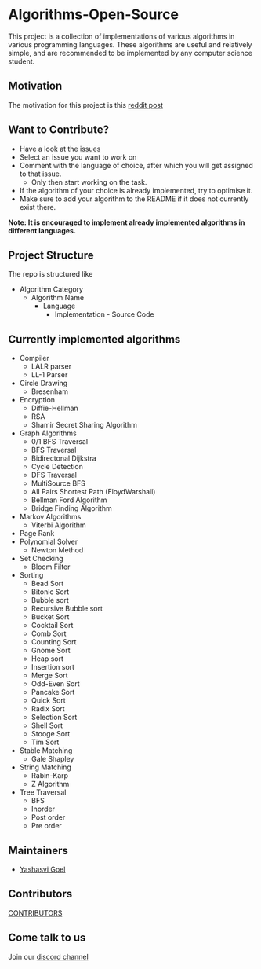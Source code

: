 # Algorithms-Open-Source

This project is a collection of implementations of various algorithms in various programming languages. These algorithms are useful and relatively simple, and are recommended to be implemented by any computer science student.  

## Motivation
The motivation for this project is this [reddit post]( https://www.reddit.com/r/compsci/comments/fuaudc/10_algorithms_every_computer_science_student_must/)  

## Want to Contribute?

- Have a look at the [issues](https://github.com/yashasvi-goel/Algorithms-Open-Source/issues)
- Select an issue you want to work on
- Comment with the language of choice, after which you will get assigned to that issue.
    + Only then start working on the task.
- If the algorithm of your choice is already implemented, try to optimise it.
- Make sure to add your algorithm to the README if it does not currently exist there.

**Note: It is encouraged to implement already implemented algorithms in different languages.**  

## Project Structure

The repo is structured like

- Algorithm Category
    + Algorithm Name
        - Language
            - Implementation - Source Code

## Currently implemented algorithms
- Compiler
    + LALR parser
    + LL-1 Parser
- Circle Drawing
    + Bresenham
- Encryption
    + Diffie-Hellman
    + RSA
    + Shamir Secret Sharing Algorithm
- Graph Algorithms
    + 0/1 BFS Traversal
    + BFS Traversal
    + Bidirectonal Dijkstra
    + Cycle Detection
    + DFS Traversal
    + MultiSource BFS
    + All Pairs Shortest Path (FloydWarshall)
    + Bellman Ford Algorithm
    + Bridge Finding Algorithm
- Markov Algorithms
    + Viterbi Algorithm 
- Page Rank
- Polynomial Solver
	+ Newton Method
- Set Checking
    + Bloom Filter
- Sorting
    + Bead Sort
    + Bitonic Sort
    + Bubble sort
    + Recursive Bubble sort
    + Bucket Sort
    + Cocktail Sort
    + Comb Sort
    + Counting Sort
    + Gnome Sort
    + Heap sort
    + Insertion sort
    + Merge Sort
    + Odd-Even Sort
    + Pancake Sort
    + Quick Sort
    + Radix Sort
    + Selection Sort
    + Shell Sort
    + Stooge Sort
    + Tim Sort
- Stable Matching
    + Gale Shapley
- String Matching
    + Rabin-Karp
    + Z Algorithm
- Tree Traversal
    + BFS
    + Inorder
    + Post order
    + Pre order


## Maintainers
- [Yashasvi Goel](https://github.com/yashasvi-goel)

## Contributors
[CONTRIBUTORS](https://github.com/yashasvi-goel/Algorithms-Open-Source/graphs/contributors)

## Come talk to us

Join our [discord channel](https://discord.gg/ZMGujRk)
